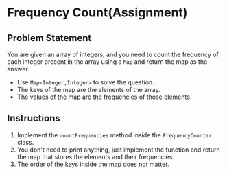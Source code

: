 # Frequency Count(Assignment)

## Problem Statement

You are given an array of integers, and you need to count the frequency of each integer present in the array using a
`Map` and return the map as the answer.

- Use `Map<Integer,Integer>` to solve the question.
- The keys of the map are the elements of the array.
- The values of the map are the frequencies of those elements.

## Instructions

1. Implement the `countFrequencies` method inside the `FrequencyCounter` class.
2. You don't need to print anything, just implement the function and return the map that stores the elements and their
   frequencies.
3. The order of the keys inside the map does not matter.